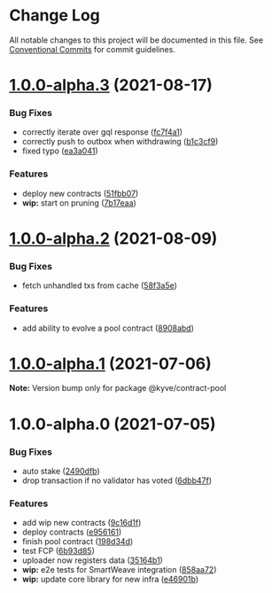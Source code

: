 # Change Log

All notable changes to this project will be documented in this file.
See [Conventional Commits](https://conventionalcommits.org) for commit guidelines.

# [1.0.0-alpha.3](https://github.com/KYVENetwork/kyve/compare/@kyve/contract-pool@1.0.0-alpha.2...@kyve/contract-pool@1.0.0-alpha.3) (2021-08-17)


### Bug Fixes

* correctly iterate over gql response ([fc7f4a1](https://github.com/KYVENetwork/kyve/commit/fc7f4a16cd4eb8ba23522d36be0d9c2a2cd4290b))
* correctly push to outbox when withdrawing ([b1c3cf9](https://github.com/KYVENetwork/kyve/commit/b1c3cf967f66a28d46ebb79770865236f39aa387))
* fixed typo ([ea3a041](https://github.com/KYVENetwork/kyve/commit/ea3a041d6774e64365d397aa61e33e887a8565d0))


### Features

* deploy new contracts ([51fbb07](https://github.com/KYVENetwork/kyve/commit/51fbb0702971191f46c519f7fd3be6c28e4a9810))
* **wip:** start on pruning ([7b17eaa](https://github.com/KYVENetwork/kyve/commit/7b17eaa433ac11487d77a68b40557bc6d977ea15))





# [1.0.0-alpha.2](https://github.com/KYVENetwork/kyve/compare/@kyve/contract-pool@1.0.0-alpha.1...@kyve/contract-pool@1.0.0-alpha.2) (2021-08-09)


### Bug Fixes

* fetch unhandled txs from cache ([58f3a5e](https://github.com/KYVENetwork/kyve/commit/58f3a5e20a535aad62c5298f544fd83cc7dbd8ed))


### Features

* add ability to evolve a pool contract ([8908abd](https://github.com/KYVENetwork/kyve/commit/8908abd869347764f8a7df98daf315f52892880c))





# [1.0.0-alpha.1](https://github.com/KYVENetwork/kyve/compare/@kyve/contract-pool@1.0.0-alpha.0...@kyve/contract-pool@1.0.0-alpha.1) (2021-07-06)

**Note:** Version bump only for package @kyve/contract-pool





# 1.0.0-alpha.0 (2021-07-05)


### Bug Fixes

* auto stake ([2490dfb](https://github.com/KYVENetwork/kyve/commit/2490dfbc166a51a580272879f13d2503a4fbf6f4))
* drop transaction if no validator has voted ([6dbb47f](https://github.com/KYVENetwork/kyve/commit/6dbb47f61b3184699bf3296cb496beb72b93db5e))


### Features

* add wip new contracts ([9c16d1f](https://github.com/KYVENetwork/kyve/commit/9c16d1f9941b179dea4da3476cf17f195f84d86e))
* deploy contracts ([e956161](https://github.com/KYVENetwork/kyve/commit/e956161197cee0f2db0d3e9610529ffcdc27a656))
* finish pool contract ([198d34d](https://github.com/KYVENetwork/kyve/commit/198d34d9d2fb7ee8b94ac48f848004ccd1d86148))
* test FCP ([6b93d85](https://github.com/KYVENetwork/kyve/commit/6b93d8506fba2454a78e9e9e81111d17aca3dddb))
* uploader now registers data ([35164b1](https://github.com/KYVENetwork/kyve/commit/35164b177489f57b70874f08316705908dcafdf3))
* **wip:** e2e tests for SmartWeave integration ([858aa72](https://github.com/KYVENetwork/kyve/commit/858aa72e1a32455bc0bf43081ac0bc13d92dfcb2))
* **wip:** update core library for new infra ([e46901b](https://github.com/KYVENetwork/kyve/commit/e46901b197dc9be46a9c6181661118f56d29f909))
